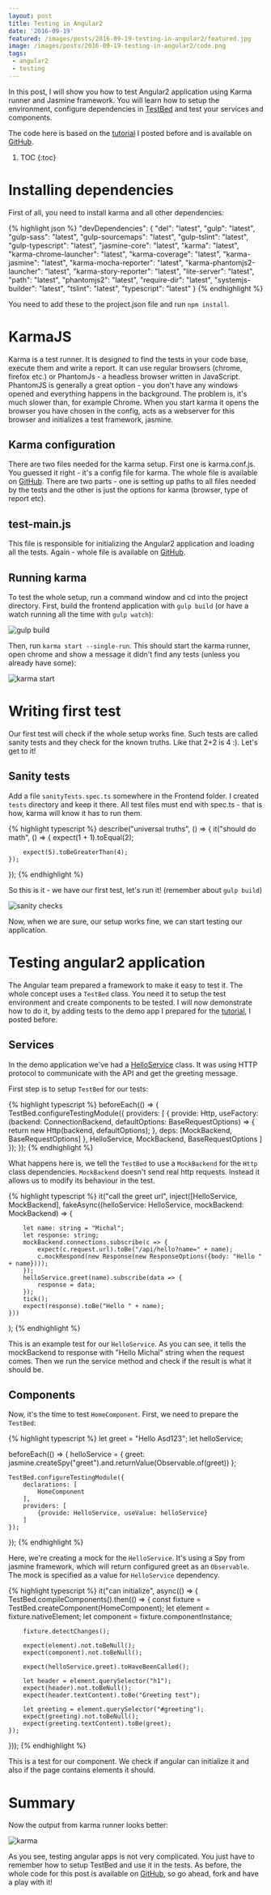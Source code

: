 ```yaml
---
layout: post
title: Testing in Angular2 
date: '2016-09-19'
featured: /images/posts/2016-09-19-testing-in-angular2/featured.jpg
image: /images/posts/2016-09-19-testing-in-angular2/code.png
tags: 
 - angular2
 - testing
---
```

In this post, I will show you how to test Angular2 application using Karma runner and Jasmine framework. You will learn how to setup the environment, configure dependencies in [TestBed](https://angular.io/docs/ts/latest/testing/#!#atp-api) and test your services and components. 

The code here is based on the [tutorial](/2016/09/08/aspnet-core-with-angular2-tutorial/) I posted before and is available on [GitHub](https://github.com/mdymel/AspNetCoreAngular2/).

1. TOC
{:toc}

# Installing dependencies 
First of all, you need to install karma and all other dependencies: 

{% highlight json %}
"devDependencies": {
    "del": "latest",
    "gulp": "latest",
    "gulp-sass": "latest",
    "gulp-sourcemaps": "latest",
    "gulp-tslint": "latest",
    "gulp-typescript": "latest",
    "jasmine-core": "latest",
    "karma": "latest",
    "karma-chrome-launcher": "latest",
    "karma-coverage": "latest",
    "karma-jasmine": "latest",
    "karma-mocha-reporter": "latest",
    "karma-phantomjs2-launcher": "latest",
    "karma-story-reporter": "latest",
    "lite-server": "latest",
    "path": "latest",
    "phantomjs2": "latest",
    "require-dir": "latest",
    "systemjs-builder": "latest",
    "tslint": "latest",
    "typescript": "latest"
}
{% endhighlight %}

You need to add these to the project.json file and run `npm install`.

# KarmaJS
Karma is a test runner. It is designed to find the tests in your code base, execute them and write a report. It can use regular browsers (chrome, firefox etc.) or PhantomJs - a headless browser written in JavaScript. PhantomJS is generally a great option - you don't have any windows opened and everything happens in the background. The problem is, it's much slower than, for example Chrome. When you start karma it opens the browser you have chosen in the config, acts as a webserver for this browser and initializes a test framework, jasmine. 

## Karma configuration
There are two files needed for the karma setup. First one is karma.conf.js. You guessed it right - it's a config file for karma. The whole file is available on [GitHub](https://github.com/mdymel/AspNetCoreAngular2/blob/master/src/AspNetCoreAngular2/karma.conf.js). There are two parts - one is setting up paths to all files needed by the tests and the other is just the options for karma (browser, type of report etc). 

## test-main.js
This file is responsible for initializing the Angular2 application and loading all the tests. Again - whole file is available on [GitHub](https://github.com/mdymel/AspNetCoreAngular2/blob/master/src/AspNetCoreAngular2/Frontend/test-main.js). 

## Running karma 
To test the whole setup, run a command window and cd into the project directory. First, build the frontend application with `gulp build` (or have a watch running all the time with `gulp watch`):

![gulp build](/images/posts/2016-09-19-testing-in-angular2/gulp-build.png)

Then, run `karma start --single-run`. This should start the karma runner, open chrome and show a message it didn't find any tests (unless you already have some):

![karma start](/images/posts/2016-09-19-testing-in-angular2/karma-start.png)

# Writing first test
Our first test will check if the whole setup works fine. Such tests are called sanity tests and they check for the known truths. Like that 2+2 is 4 :). Let's get to it! 

## Sanity tests
Add a file `sanityTests.spec.ts` somewhere in the Frontend folder. I created `tests` directory and keep it there. All test files must end with spec.ts - that is how, karma will know it has to run them. 

{% highlight typescript %}
describe("universal truths", () => {
    it("should do math", () => {
        expect(1 + 1).toEqual(2);

        expect(5).toBeGreaterThan(4);
    });
});
{% endhighlight %}  

So this is it - we have our first test, let's run it! (remember about `gulp build`)

![sanity checks](/images/posts/2016-09-19-testing-in-angular2/sanity-checks.png)

Now, when we are sure, our setup works fine, we can start testing our application. 

# Testing angular2 application
The Angular team prepared a framework to make it easy to test it. The whole concept uses a `TestBed` class. You need it to setup the test environment and create components to be tested. I will now demonstrate how to do it, by adding tests to the demo app I prepared for the [tutorial](/2016/09/08/aspnet-core-with-angular2-tutorial/), I posted before.

## Services
In the demo application we've had a [HelloService](https://github.com/mdymel/AspNetCoreAngular2/blob/master/src/AspNetCoreAngular2/Frontend/app/home/hello.service.ts) class. It was using HTTP protocol to communicate with the API and get the greeting message. 

First step is to setup `TestBed` for our tests: 

{% highlight typescript %}
beforeEach(() => {
    TestBed.configureTestingModule({
        providers: [
            {
                provide: Http,
                useFactory: (backend: ConnectionBackend, defaultOptions: BaseRequestOptions) => {
                    return new Http(backend, defaultOptions);
                }, deps: [MockBackend, BaseRequestOptions]
            },
            HelloService,
            MockBackend,
            BaseRequestOptions
        ]
    });
});
{% endhighlight %}

What happens here is, we tell the `TestBed` to use a `MockBackend` for the `Http` class dependencies. `MockBackend` doesn't send real http requests. Instead it allows us to modify its behaviour in the test. 

{% highlight typescript %}
it("call the greet url",
    inject([HelloService, MockBackend], fakeAsync((helloService: HelloService, mockBackend: MockBackend) => {

        let name: string = "Michal";
        let response: string;
        mockBackend.connections.subscribe(c => {
            expect(c.request.url).toBe("/api/hello?name=" + name);
            c.mockRespond(new Response(new ResponseOptions({body: "Hello " + name})));
        });
        helloService.greet(name).subscribe(data => {
            response = data;
        });
        tick();
        expect(response).toBe("Hello " + name);
    }))
);
{% endhighlight %}

This is an example test for our `HelloService`. As you can see, it tells the mockBackend to response with "Hello Michal" string when the request comes. Then we run the service method and check if the result is what it should be. 

## Components
Now, it's the time to test `HomeComponent`. First, we need to prepare the `TestBed`:

{% highlight typescript %}
let greet = "Hello Asd123";
let helloService;

beforeEach(() => {
    helloService = {
        greet: jasmine.createSpy("greet").and.returnValue(Observable.of(greet))
    };

    TestBed.configureTestingModule({
        declarations: [
            HomeComponent
        ],
        providers: [
            {provide: HelloService, useValue: helloService}
        ]
    });
});
{% endhighlight %}

Here, we're creating a mock for the `HelloService`. It's using a Spy from jasmine framework, which will return configured greet as an `Observable`. The mock is specified as a value for `HelloService` dependency. 

{% highlight typescript %}
it("can initialize", async(() => {
    TestBed.compileComponents().then(() => {
        const fixture = TestBed.createComponent(HomeComponent);
        let element = fixture.nativeElement;
        let component = fixture.componentInstance;

        fixture.detectChanges();

        expect(element).not.toBeNull();
        expect(component).not.toBeNull();

        expect(helloService.greet).toHaveBeenCalled();

        let header = element.querySelector("h1");
        expect(header).not.toBeNull();
        expect(header.textContent).toBe("Greeting test");

        let greeting = element.querySelector("#greeting");
        expect(greeting).not.toBeNull();
        expect(greeting.textContent).toBe(greet);
    });
}));
{% endhighlight %}

This is a test for our component. We check if angular can initialize it and also if the page contains elements it should. 

# Summary
Now the output from karma runner looks better: 

![karma](/images/posts/2016-09-19-testing-in-angular2/karma-full.png)

As you see, testing angular apps is not very complicated. You just have to remember how to setup TestBed and use it in the tests. As before, the whole code for this post is available on [GitHub](https://github.com/mdymel/AspNetCoreAngular2/), so go ahead, fork and have a play with it! 